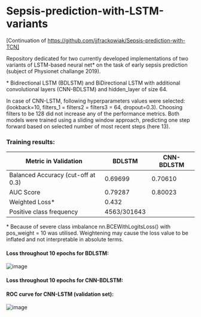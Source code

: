 # Sepsis-prediction-with-LSTM-variants
[Continuation of https://github.com/jjfrackowiak/Sepsis-prediction-with-TCN] 

Repository dedicated for two currently developed implementations of two variants of LSTM-based neural net* on the task of early sepsis prediction (subject of Physionet challange 2019).

\* Bidirectional LSTM (BDLSTM) and BiDirectional LSTM with additional convolutional layers (CNN-BDLSTM) and hidden_layer of size 64. 

In case of CNN-LSTM, following hyperparameters values were selected: (lookback=10, filters_1 = filters2 = filters3 = 64, dropout=0.3). Choosing filters to be 128 did not increase any of the performance metrics.
Both models were trained using a sliding window approach, predicting one step forward based on selected number of most recent steps (here 13).

### Training results:

| Metric in Validation | BDLSTM | CNN-BDLSTM |
| ------------- | ------------- | ------------- |
| Balanced Accuracy (cut-off at 0.3) | 0.69699 | 0.70610 |
| AUC Score | 0.79287  | 0.80023 |
| Weighted Loss* | 0.432 |  |
| Positive class frequency | 4563/301643 |

\* Because of severe class imbalance nn.BCEWithLogitsLoss() with pos_weight = 10 was utilised. Weightening may cause the loss value to be inflated and not interpretable in absolute terms.

#### Loss throughout 10 epochs for BDLSTM:
![image](https://github.com/jjfrackowiak/Sepsis-prediction-with-LSTM-variants/assets/84077365/35674c75-6416-48ec-94c2-5612bf2e16c2)

#### Loss throughout 10 epochs for CNN-BDLSTM:


#### ROC curve for CNN-LSTM (validation set):
![image](https://github.com/jjfrackowiak/Sepsis-prediction-with-LSTM-variants/assets/84077365/58c45096-31c6-4618-ad03-2894ccc5c160)
